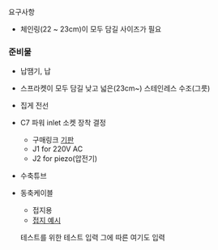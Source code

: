 요구사항

- 체인링(22 ~ 23cm)이 모두 담길 사이즈가 필요

### 준비물
- 납땜기, 납
- 스프라켓이 모두 담길 낮고 넓은(23cm~) 스테인레스 수조(그릇)
- 집게 전선
- C7 파워 inlet 소켓 장착 결정
  - 구매링크 [기판]
  - J1 for 220V AC
  - J2 for piezo(압전기)
- 수축튜브
- 동축케이블
  - 접지용
  - [접지 예시]
  
  테스트를 위한 테스트 입력
  그에 따른 여기도 입력

[기판]: https://www.aliexpress.com/snapshot/0.html?spm=a2g0s.9042647.0.0.bb724c4dxISkBM&orderId=8117429967494483&productId=4001069187500

[접지 예시]: https://m.blog.naver.com/whyjhblog/220776622777